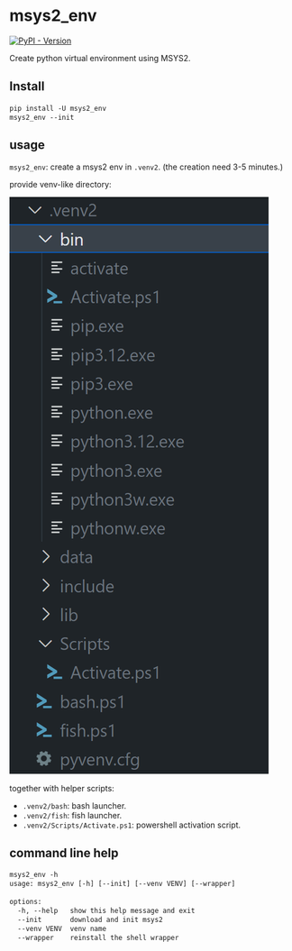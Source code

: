 # msys2_env

<a href="https://pypi.org/project/msys2_env/">
    <img alt="PyPI - Version" src="https://img.shields.io/pypi/v/msys2_env">
</a>

Create python virtual environment using MSYS2.

## Install

```
pip install -U msys2_env
msys2_env --init
```

## usage

`msys2_env`: create a msys2 env in `.venv2`. (the creation need 3-5 minutes.)

provide venv-like directory:

![tree directory](https://github.com/soda92/msys2_env/raw/main/image.png)

together with helper scripts:
- `.venv2/bash`: bash launcher.
- `.venv2/fish`: fish launcher.
- `.venv2/Scripts/Activate.ps1`: powershell activation script.


## command line help

```
msys2_env -h
usage: msys2_env [-h] [--init] [--venv VENV] [--wrapper]

options:
  -h, --help   show this help message and exit
  --init       download and init msys2
  --venv VENV  venv name
  --wrapper    reinstall the shell wrapper
```